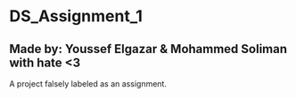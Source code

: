 # DS_Assignment_1
## Made by: Youssef Elgazar & Mohammed Soliman with hate <3
A project falsely labeled as an assignment.
